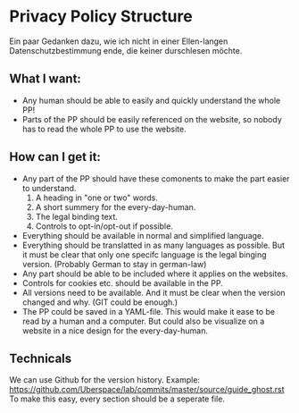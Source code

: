 # Privacy Policy Structure
Ein paar Gedanken dazu, wie ich nicht in einer Ellen-langen Datenschutzbestimmung ende, die keiner durschlesen möchte.


## What I want:
- Any human should be able to easily and quickly understand the whole PP!
- Parts of the PP should be easily referenced on the website, so nobody has to read the whole PP to use the website.


## How can I get it:
- Any part of the PP should have these comonents to make the part easier to understand.
	1. A heading in "one or two" words.
	2. A short summery for the every-day-human.
	3. The legal binding text.
	4. Controls to opt-in/opt-out if possible.
- Everything should be available in normal and simplified language.
- Everything should be translatted in as many languages as possible. But it must be clear that only one specifc language is the legal binging version. (Probably German to stay in german-law)
- Any part should be able to be included where it applies on the websites.
- Controls for cookies etc. should be available in the PP.
- All versions need to be available. And it must be clear when the version changed and why. (GIT could be enough.)
- The PP could be saved in a YAML-file. This would make it ease to be read by a human and a computer. But could also be visualize on a website in a nice design for the every-day-human.


## Technicals

We can use Github for the version history.
Example: https://github.com/Uberspace/lab/commits/master/source/guide_ghost.rst
To make this easy, every section should be a seperate file.